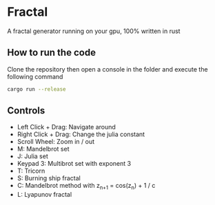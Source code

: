 
# Fractal

A fractal generator running on your gpu, 100% written in rust


## How to run the code

Clone the repository then open a console in the folder and execute the following command

```bash
cargo run --release
```

## Controls

- Left Click + Drag: Navigate around
- Right Click + Drag: Change the julia constant
- Scroll Wheel: Zoom in / out
- M: Mandelbrot set
- J: Julia set
- Keypad 3: Multibrot set with exponent 3
- T: Tricorn
- S: Burning ship fractal
- C: Mandelbrot method with z<sub>n+1</sub> = cos(z<sub>n</sub>) + 1 / c
- L: Lyapunov fractal
